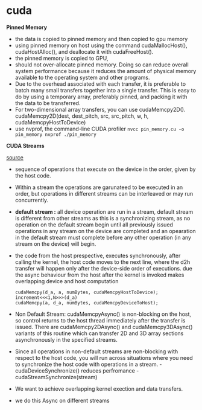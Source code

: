# cuda

**Pinned Memory**
*   the data is copied to pinned memory and then copied to gpu memory
*   using pinned memory on host using the command cudaMallocHost(),  cudaHostAlloc(), and deallocate it with cudaFreeHost(). 
*   the pinned memory is copied to GPU, 
*   should not over-allocate pinned memory. Doing so can reduce overall system performance because it reduces the amount of physical memory available to the operating system and other programs.
*   Due to the overhead associated with each transfer, it is preferable to batch many small transfers together into a single transfer. This is easy to do by using a temporary array, preferably pinned, and packing it with the data to be transferred.
*   For two-dimensional array transfers, you can use cudaMemcpy2D(). cudaMemcpy2D(dest, dest_pitch, src, src_pitch, w, h, cudaMemcpyHostToDevice)
*   use nvprof, the command-line CUDA profiler
        ```
        nvcc pin_memory.cu -o pin_memory
        nvprof ./pin_memory
        ```

**CUDA Streams**

[source](https://developer.nvidia.com/blog/how-overlap-data-transfers-cuda-cc/)

*   sequence of operations that execute on the device in the order, given by the host code.
*   Within a stream the operations are garunateed to be executed in an order, but operations in different streams can be interleaved or may run concurrently.
*   **default stream :** all device operation are run in a stream, default stream is different from other streams as this is a synchronizing stream, as no operation on the default stream begin until all previously issued operations in any stream on the device are completed and an opearation in the default stream must complete before any other operation (in any stream on the device) will begin.

* the code from the host prespective, executes synchronously, after calling the kernel, the host code moves to the next line, where the d2h transfer will happen only after the device-side order of executions. due the async behaviour from the host after the kernel is invoked makes overlapping device and host computation

    ```
    cudaMemcpy(d_a, a, numBytes, cudaMemcpyHostToDevice);
    increment<<<1,N>>>(d_a)
    cudaMemcpy(a, d_a, numBytes, cudaMemcpyDeviceToHost);
    ```

*   Non Default Stream:  cudaMemcpyAsync() is non-blocking on the host, so control returns to the host thread immediately after the transfer is issued. There are cudaMemcpy2DAsync() and cudaMemcpy3DAsync() variants of this routine which can transfer 2D and 3D array sections asynchronously in the specified streams.

*   Since all operations in non-default streams are non-blocking with respect to the host code, you will run across situations where you need to synchronize the host code with operations in a stream.
        - cudaDeviceSynchronize() reduces perfromance
        - cudaStreamSynchronize(stream)

*   We want to achieve overlapping kernel exection and data transfers.

*   we do this Async on different streams









